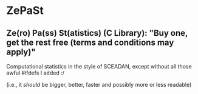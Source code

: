 # ZePaSt
Ze(ro) Pa(ss) St(atistics) (C Library):
"Buy one, get the rest free (terms and conditions may apply)"
----------
Computational statistics in the style of SCEADAN,
except without all those awful #ifdefs I added :/

(i.e., it *should* be bigger, better, faster and possibly more or less readable)
